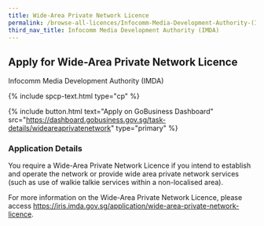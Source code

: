 ```yaml
---
title: Wide-Area Private Network Licence
permalink: /browse-all-licences/Infocomm-Media-Development-Authority-(IMDA)/Wide-Area-Private-Network-Licence
third_nav_title: Infocomm Media Development Authority (IMDA)
---
```


## Apply for Wide-Area Private Network Licence

Infocomm Media Development Authority (IMDA)

{% include spcp-text.html type="cp" %}

{% include button.html text="Apply on GoBusiness Dashboard" src="https://dashboard.gobusiness.gov.sg/task-details/wideareaprivatenetwork" type="primary" %}

<H3>Application Details</H3>

<p>You require a Wide-Area Private Network Licence if you intend to establish and operate the network or provide wide area private network services (such as use of walkie talkie services within a non-localised area).
</p><p>
For more information on the Wide-Area Private Network Licence, please access <a href="https://iris.imda.gov.sg/application/wide-area-private-network-licence">https://iris.imda.gov.sg/application/wide-area-private-network-licence</a>.
</p>

